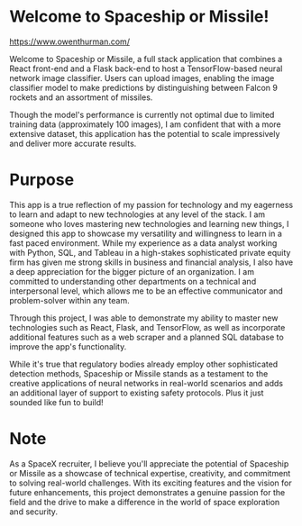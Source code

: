 # Welcome to Spaceship or Missile!

https://www.owenthurman.com/

Welcome to Spaceship or Missile, a full stack application that combines a React front-end and a Flask back-end to host a TensorFlow-based neural network image classifier. Users can upload images, enabling the image classifier model to make predictions by distinguishing between Falcon 9 rockets and an assortment of missiles.

Though the model's performance is currently not optimal due to limited training data (approximately 100 images), I am confident that with a more extensive dataset, this application has the potential to scale impressively and deliver more accurate results.


# Purpose
This app is a true reflection of my passion for technology and my eagerness to learn and adapt to new technologies at any level of the stack.  I am someone who loves mastering new technologies and learning new things, I designed this app to showcase my versatility and willingness to learn in a fast paced environment. While my experience as a data analyst working with Python, SQL, and Tableau in a high-stakes sophisticated private equity firm has given me strong skills in business and financial analysis, I also have a deep appreciation for the bigger picture of an organization. I am committed to understanding other departments on a technical and interpersonal level, which allows me to be an effective communicator and problem-solver within any team.

Through this project, I was able to demonstrate my ability to master new technologies such as React, Flask, and TensorFlow, as well as incorporate additional features such as a web scraper and a planned SQL database to improve the app's functionality.

While it's true that regulatory bodies already employ other sophisticated detection methods, Spaceship or Missile stands as a testament to the creative applications of neural networks in real-world scenarios and adds an additional layer of support to existing safety protocols. Plus it just sounded like fun to build!


# Note
As a SpaceX recruiter, I believe you'll appreciate the potential of Spaceship or Missile as a showcase of technical expertise, creativity, and commitment to solving real-world challenges. With its exciting features and the vision for future enhancements, this project demonstrates a genuine passion for the field and the drive to make a difference in the world of space exploration and security.
